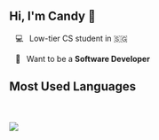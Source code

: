 ## Hi, I'm Candy 🍬

&ensp; 💻&ensp; Low-tier CS student in 🇸🇬

&ensp; 🚀&ensp; Want to be a **Software Developer**

## Most Used Languages
<br/>
<br/>&ensp;
<img align="left" src="https://github-readme-stats.vercel.app/api/top-langs?username=csndylim&show_icons=true&locale=en&layout=compact"/>


